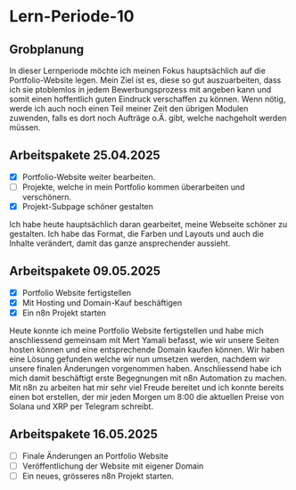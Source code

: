 # Lern-Periode-10

## Grobplanung

In dieser Lernperiode möchte ich meinen Fokus hauptsächlich auf die Portfolio-Website legen. Mein Ziel ist es, diese so gut auszuarbeiten, dass ich sie ptoblemlos in jedem Bewerbungsprozess mit angeben kann und somit einen hoffentlich guten Eindruck verschaffen zu können. Wenn nötig, werde ich auch noch einen Teil meiner Zeit den übrigen Modulen zuwenden, falls es dort noch Aufträge o.Ä. gibt, welche nachgeholt werden müssen.
## Arbeitspakete 25.04.2025

- [x] Portfolio-Website weiter bearbeiten.
- [ ] Projekte, welche in mein Portfolio kommen überarbeiten und verschönern.
- [x] Projekt-Subpage schöner gestalten

Ich habe heute hauptsächlich daran gearbeitet, meine Webseite schöner zu gestalten. Ich habe das Format, die Farben und Layouts und auch die Inhalte verändert, damit das ganze ansprechender aussieht.

## Arbeitspakete 09.05.2025

- [x] Portfolio Website fertigstellen
- [x] Mit Hosting und Domain-Kauf beschäftigen
- [x] Ein n8n Projekt starten

Heute konnte ich meine Portfolio Website fertigstellen und habe mich anschliessend gemeinsam mit Mert Yamali befasst, wie wir unsere Seiten hosten können und eine entsprechende Domain kaufen können. Wir haben eine Lösung gefunden  welche wir nun umsetzen werden, nachdem wir unsere finalen Änderungen vorgenommen haben. Anschliessend habe ich mich damit beschäftigt erste Begegnungen mit n8n Automation zu machen. Mit n8n zu arbeiten hat mir sehr viel Freude bereitet und ich konnte bereits einen bot erstellen, der mir jeden Morgen um 8:00 die aktuellen Preise von Solana und XRP per Telegram schreibt.

## Arbeitspakete 16.05.2025

- [ ] Finale Änderungen an Portfolio Website
- [ ] Veröffentlichung der Website mit eigener Domain
- [ ] Ein neues, grösseres n8n Projekt starten.
